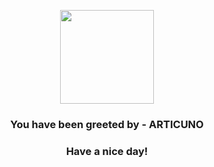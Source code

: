 <p align="center">
            <img src="https://raw.githubusercontent.com/PokeAPI/sprites/master/sprites/pokemon/144.png" width="150" height="150">
          </p>
          <h3 align="center">You have been greeted by - <b>ARTICUNO</b></h3>
          <h3 align="center">Have a nice day!</h3>
